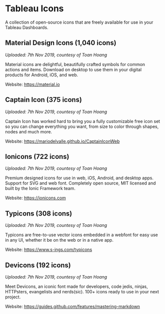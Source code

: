 # Tableau Icons

A collection of open-source icons that are freely available for use in your Tableau Dashboards.

## Material Design Icons (1,040 icons)
*Uploaded: 7th Nov 2019, countesy of Toan Hoang*

Material icons are delightful, beautifully crafted symbols for common actions and items. Download on desktop to use them in your digital products for Android, iOS, and web.

Website: https://material.io

## Captain Icon (375 icons)
*Uploaded: 7th Nov 2019, countesy of Toan Hoang*

Captain Icon has worked hard to bring you a fully customizable free icon set so you can change everything you want, from size to color through shapes, nodes and much more.

Website: https://mariodelvalle.github.io/CaptainIconWeb

## Ionicons (722 icons)
*Uploaded: 7th Nov 2019, countesy of Toan Hoang*

Premium designed icons for use in web, iOS, Android, and desktop apps. Support for SVG and web font. Completely open source, MIT licensed and built by the Ionic Framework team.

Website: https://ionicons.com

## Typicons (308 icons)
*Uploaded: 7th Nov 2019, countesy of Toan Hoang*

Typicons are free-to-use vector icons embedded in a webfont for easy use in any UI, whether it be on the web or in a native app.

Website: https://www.s-ings.com/typicons

## Devicons (192 icons)
*Uploaded: 7th Nov 2019, countesy of Toan Hoang*

Meet Devicons, an iconic font made for developers, code jedis, ninjas, HTTPsters, evangelists and nerds(sic). 100+ icons ready to use in your next project.

Website: https://guides.github.com/features/mastering-markdown

